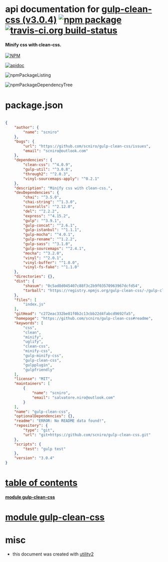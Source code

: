 # api documentation for  [gulp-clean-css (v3.0.4)](https://github.com/scniro/gulp-clean-css#readme)  [![npm package](https://img.shields.io/npm/v/npmdoc-gulp-clean-css.svg?style=flat-square)](https://www.npmjs.org/package/npmdoc-gulp-clean-css) [![travis-ci.org build-status](https://api.travis-ci.org/npmdoc/node-npmdoc-gulp-clean-css.svg)](https://travis-ci.org/npmdoc/node-npmdoc-gulp-clean-css)
#### Minify css with clean-css.

[![NPM](https://nodei.co/npm/gulp-clean-css.png?downloads=true)](https://www.npmjs.com/package/gulp-clean-css)

[![apidoc](https://npmdoc.github.io/node-npmdoc-gulp-clean-css/build/screenCapture.buildNpmdoc.browser.%252Fhome%252Ftravis%252Fbuild%252Fnpmdoc%252Fnode-npmdoc-gulp-clean-css%252Ftmp%252Fbuild%252Fapidoc.html.png)](https://npmdoc.github.io/node-npmdoc-gulp-clean-css/build/apidoc.html)

![npmPackageListing](https://npmdoc.github.io/node-npmdoc-gulp-clean-css/build/screenCapture.npmPackageListing.svg)

![npmPackageDependencyTree](https://npmdoc.github.io/node-npmdoc-gulp-clean-css/build/screenCapture.npmPackageDependencyTree.svg)



# package.json

```json

{
    "author": {
        "name": "scniro"
    },
    "bugs": {
        "url": "https://github.com/scniro/gulp-clean-css/issues",
        "email": "scniro@outlook.com"
    },
    "dependencies": {
        "clean-css": "^4.0.9",
        "gulp-util": "^3.0.8",
        "through2": "^2.0.3",
        "vinyl-sourcemaps-apply": "^0.2.1"
    },
    "description": "Minify css with clean-css.",
    "devDependencies": {
        "chai": "^3.5.0",
        "chai-string": "^1.3.0",
        "coveralls": "^2.12.0",
        "del": "^2.2.2",
        "express": "^4.15.2",
        "gulp": "^3.9.1",
        "gulp-concat": "^2.6.1",
        "gulp-istanbul": "^1.1.1",
        "gulp-mocha": "^4.0.1",
        "gulp-rename": "^1.2.2",
        "gulp-sass": "^3.1.0",
        "gulp-sourcemaps": "^2.4.1",
        "mocha": "^3.2.0",
        "vinyl": "^2.0.1",
        "vinyl-buffer": "^1.0.0",
        "vinyl-fs-fake": "^1.1.0"
    },
    "directories": {},
    "dist": {
        "shasum": "0c5ad8d045407c88f3c2b9f03570963967dcfd54",
        "tarball": "https://registry.npmjs.org/gulp-clean-css/-/gulp-clean-css-3.0.4.tgz"
    },
    "files": [
        "index.js"
    ],
    "gitHead": "c272eac332be81f0b2c13cbb22d4fabcd9692fa5",
    "homepage": "https://github.com/scniro/gulp-clean-css#readme",
    "keywords": [
        "css",
        "clean",
        "minify",
        "uglify",
        "clean-css",
        "minify-css",
        "gulp-minify-css",
        "gulp-clean-css",
        "gulpplugin",
        "gulpfriendly"
    ],
    "license": "MIT",
    "maintainers": [
        {
            "name": "scniro",
            "email": "salvatore.niro@outlook.com"
        }
    ],
    "name": "gulp-clean-css",
    "optionalDependencies": {},
    "readme": "ERROR: No README data found!",
    "repository": {
        "type": "git",
        "url": "git+https://github.com/scniro/gulp-clean-css.git"
    },
    "scripts": {
        "test": "gulp test"
    },
    "version": "3.0.4"
}
```



# <a name="apidoc.tableOfContents"></a>[table of contents](#apidoc.tableOfContents)

#### [module gulp-clean-css](#apidoc.module.gulp-clean-css)



# <a name="apidoc.module.gulp-clean-css"></a>[module gulp-clean-css](#apidoc.module.gulp-clean-css)



# misc
- this document was created with [utility2](https://github.com/kaizhu256/node-utility2)

